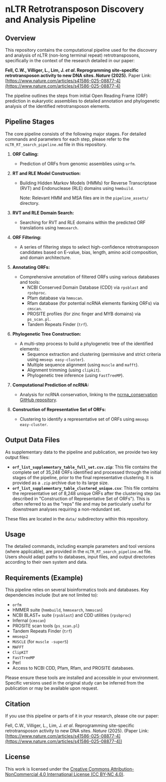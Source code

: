 # nLTR Retrotransposon Discovery and Analysis Pipeline

## Overview

This repository contains the computational pipeline used for the discovery and analysis of nLTR (non-long terminal repeat) retrotransposons, specifically in the context of the research detailed in our paper:

**Fell, C.W., Villiger, L., Lim, J. *et al*. Reprogramming site-specific retrotransposon activity to new DNA sites. *Nature* (2025).**
Paper Link: [https://www.nature.com/articles/s41586-025-08877-4](https://www.nature.com/articles/s41586-025-08877-4)

The pipeline outlines the steps from initial Open Reading Frame (ORF) prediction in eukaryotic assemblies to detailed annotation and phylogenetic analysis of the identified retrotransposon elements.

## Pipeline Stages

The core pipeline consists of the following major stages. For detailed commands and parameters for each step, please refer to the `nLTR_RT_search_pipeline.md` file in this repository.

1.  **ORF Calling:**
    * Prediction of ORFs from genomic assemblies using `orfm`.

2.  **RT and RLE Model Construction:**
    * Building Hidden Markov Models (HMMs) for Reverse Transcriptase (RVT) and Endonuclease (RLE) domains using `hmmbuild`.
  
      Note: Relevant HMM and MSA files are in the `pipeline_assets/` directory. 

3.  **RVT and RLE Domain Search:**
    * Searching for RVT and RLE domains within the predicted ORF translations using `hmmsearch`.

4.  **ORF Filtering:**
    * A series of filtering steps to select high-confidence retrotransposon candidates based on E-value, bias, length, amino acid composition, and domain architecture.

5.  **Annotating ORFs:**
    * Comprehensive annotation of filtered ORFs using various databases and tools:
        * NCBI Conserved Domain Database (CDD) via `rpsblast` and `rpsbproc`.
        * Pfam database via `hmmscan`.
        * Rfam database (for potential ncRNA elements flanking ORFs) via `cmscan`.
        * PROSITE profiles (for zinc finger and MYB domains) via `ps_scan.pl`.
        * Tandem Repeats Finder (`trf`).

6.  **Phylogenetic Tree Construction:**
    * A multi-step process to build a phylogenetic tree of the identified elements:
        * Sequence extraction and clustering (permissive and strict criteria using `mmseqs easy-cluster`).
        * Multiple sequence alignment (using `muscle` and `mafft`).
        * Alignment trimming (using `clipkit`).
        * Phylogenetic tree inference (using `FastTreeMP`).

7.  **Computational Prediction of ncRNA:**
    * Analysis for ncRNA conservation, linking to the [ncrna_conservation GitHub repository](https://github.com/abugoot-lab/ncrna_conservation).

8.  **Construction of Representative Set of ORFs:**
    * Clustering to identify a representative set of ORFs using `mmseqs easy-cluster`.

## Output Data Files

As supplementary data to the pipeline and publication, we provide two key output files:

* **`orf_list_supplementary_table_full_set.csv.zip`**: This file contains the complete set of 35,248 ORFs identified and processed through the initial stages of the pipeline, prior to the final representative clustering. It is provided as a `.zip` archive due to its large size.
* **`orf_list_supplementary_table_clustered_unique.csv`**: This file contains the representative set of 8,248 unique ORFs after the clustering step (as described in "Construction of Representative Set of ORFs"). This is often referred to as the "reps" file and may be particularly useful for downstream analyses requiring a non-redundant set.

These files are located in the `data/` subdirectory within this repository.

## Usage

The detailed commands, including example parameters and tool versions (where applicable), are provided in the `nLTR_RT_search_pipeline.md` file. Users should adapt paths to databases, input files, and output directories according to their own system and data.

## Requirements (Example)

This pipeline relies on several bioinformatics tools and databases. Key dependencies include (but are not limited to):

* `orfm`
* HMMER suite (`hmmbuild`, `hmmsearch`, `hmmscan`)
* NCBI BLAST+ suite (`rpsblast`) and CDD utilities (`rpsbproc`)
* Infernal (`cmscan`)
* PROSITE scan tools (`ps_scan.pl`)
* Tandem Repeats Finder (`trf`)
* `mmseqs2`
* `MUSCLE` (for `muscle -super5`)
* `MAFFT`
* `ClipKIT`
* `FastTreeMP`
* Perl
* Access to NCBI CDD, Pfam, Rfam, and PROSITE databases.

Please ensure these tools are installed and accessible in your environment. Specific versions used in the original study can be inferred from the publication or may be available upon request.

## Citation

If you use this pipeline or parts of it in your research, please cite our paper:

Fell, C.W., Villiger, L., Lim, J. *et al*. Reprogramming site-specific retrotransposon activity to new DNA sites. *Nature* (2025).
(Paper Link: [https://www.nature.com/articles/s41586-025-08877-4](https://www.nature.com/articles/s41586-025-08877-4))

## License

This work is licensed under the [Creative Commons Attribution-NonCommercial 4.0 International License (CC BY-NC 4.0)](http://creativecommons.org/licenses/by-nc/4.0/).
